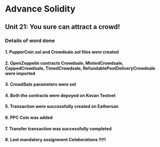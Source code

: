 # Advance Solidity
## Unit 21: You sure can attract a crowd!

### Details of word done

#### 1. PupperCoin.sol and Crowdsale.sol files were created 
#### 2. OpenZeppelin contracts Crowdsale, MintedCrowdsale, CappedCrowdsale, TimedCrowdsale, RefundablePostDeliveryCrowdsale were imported
#### 3. CrowdSale parameters were set
#### 4. Both the contracts were depoyed on Kovan Testnet
#### 5. Transaction were successfully created on Eathersan
#### 6. PPC Coin was added
#### 7. Transfer transaction was successfully completed
#### 8. Last mandatory assignment Celeberations !!!!!